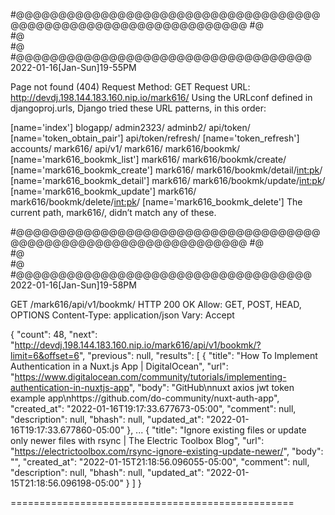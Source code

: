 

#@@@@@@@@@@@@@@@@@@@@@@@@@@@@@@@@@@@@@@@@@@@@@@@@@@@@@@@@@@@@@@@@
#@  
#@  
#@  
#@@@@@@@@@@@@@@@@@@@@@@@@@@@@@@@@@@@   2022-01-16[Jan-Sun]19-55PM 


Page not found (404)
Request Method:	GET
Request URL:	http://devdj.198.144.183.160.nip.io/mark616/
Using the URLconf defined in djangoproj.urls, Django tried these URL patterns, in this order:

[name='index']
blogapp/
admin2323/
adminb2/
api/token/ [name='token_obtain_pair']
api/token/refresh/ [name='token_refresh']
accounts/
mark616/ api/v1/
mark616/ mark616/bookmk/ [name='mark616_bookmk_list']
mark616/ mark616/bookmk/create/ [name='mark616_bookmk_create']
mark616/ mark616/bookmk/detail/<int:pk>/ [name='mark616_bookmk_detail']
mark616/ mark616/bookmk/update/<int:pk>/ [name='mark616_bookmk_update']
mark616/ mark616/bookmk/delete/<int:pk>/ [name='mark616_bookmk_delete']
The current path, mark616/, didn’t match any of these.



#@@@@@@@@@@@@@@@@@@@@@@@@@@@@@@@@@@@@@@@@@@@@@@@@@@@@@@@@@@@@@@@@
#@  
#@  
#@  
#@@@@@@@@@@@@@@@@@@@@@@@@@@@@@@@@@@@   2022-01-16[Jan-Sun]19-58PM 



GET /mark616/api/v1/bookmk/
HTTP 200 OK
Allow: GET, POST, HEAD, OPTIONS
Content-Type: application/json
Vary: Accept

{
    "count": 48,
    "next": "http://devdj.198.144.183.160.nip.io/mark616/api/v1/bookmk/?limit=6&offset=6",
    "previous": null,
    "results": [
        {
            "title": "How To Implement Authentication in a Nuxt.js App | DigitalOcean",
            "url": "https://www.digitalocean.com/community/tutorials/implementing-authentication-in-nuxtjs-app",
            "body": "GitHub\nnuxt axios jwt token example app\nhttps://github.com/do-community/nuxt-auth-app",
            "created_at": "2022-01-16T19:17:33.677673-05:00",
            "comment": null,
            "description": null,
            "bhash": null,
            "updated_at": "2022-01-16T19:17:33.677860-05:00"
        },
...
        {
            "title": "Ignore existing files or update only newer files with rsync | The Electric Toolbox Blog",
            "url": "https://electrictoolbox.com/rsync-ignore-existing-update-newer/",
            "body": "",
            "created_at": "2022-01-15T21:18:56.096055-05:00",
            "comment": null,
            "description": null,
            "bhash": null,
            "updated_at": "2022-01-15T21:18:56.096198-05:00"
        }
    ]
}


=================================================


